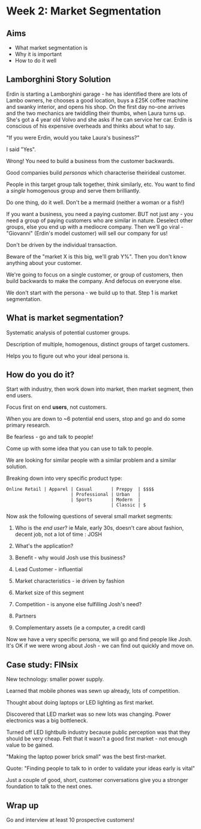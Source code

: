 # Week 2: Market Segmentation


## Aims

- What market segmentation is
- Why it is important
- How to do it well

## Lamborghini Story Solution

Erdin is starting a Lamborghini garage - he has identified there are lots of Lambo owners, he chooses a good location, buys a £25K coffee machine and swanky interior, and opens his shop. On the first day no-one arrives and the two mechanics are twiddling their thumbs, when Laura turns up. She's got a 4 year old Volvo and she asks if he can service her car. Erdin is conscious of his expensive overheads and thinks about what to say.

"If you were Erdin, would you take Laura's business?"

I said "Yes".

Wrong! You need to build a business from the customer backwards.

Good companies build *personas* which characterise theirideal customer.

People in this target group talk together, think similarly, etc. You want to find a *single* homogenous group and serve them brilliantly.

Do one thing, do it well. Don't be a mermaid (neither a woman or a fish!)

If you want a business, you need a paying customer. BUT not just any - you need a group of paying customers who are similar in nature. Deselect other groups, else you end up with a mediocre company. Then we'll go viral - "Giovanni" (Erdin's model customer) will sell our company for us!

Don't be driven by the individual transaction.

Beware of the "market X is this big, we'll grab Y%". Then you don't know anything about your customer.

We're going to focus on a single customer, or group of customers, then build backwards to make the company. And defocus on everyone else.

We don't start with the persona - we build up to that. Step 1 is market segmentation.

## What is market segmentation?

Systematic analysis of potential customer groups.

Description of multiple, homogenous, distinct groups of target customers.

Helps you to figure out who your ideal persona is.


## How do you do it?

Start with industry, then work down into market, then market segment, then end users.

Focus first on end **users**, not customers.

When you are down to ~6 potential end users, stop and go and do some primary research.

Be fearless - go and talk to people!

Come up with some idea that you can use to talk to people.

We are looking for similar people with a similar problem and a similar solution.

Breaking down into very specific product type:

```
Online Retail | Apparel | Casual       | Preppy  | $$$$
                        | Professional | Urban   |
                        | Sports       | Modern  |
                                       | Classic | $
```

Now ask the following questions of several small market segments:

1. Who is the *end user*?
   ie Male, early 30s, doesn't care about fashion, decent job, not a lot of time : JOSH

2. What's the application?

3. Benefit - why would Josh use this business?

4. Lead Customer - influential

5. Market characteristics - ie driven by fashion

6. Market size of this segment

7. Competition - is anyone else fulfilling Josh's need?

8. Partners

9. Complementary assets (ie a computer, a credit card)

Now we have a very specific persona, we will go and find people like Josh. It's OK if we were wrong about Josh - we can find out quickly and move on.

## Case study: FINsix

New technology: smaller power supply.

Learned that mobile phones was sewn up already, lots of competition.

Thought about doing laptops or LED lighting as first market.

Discovered that LED market was so new lots was changing. Power electronics was a big bottleneck.

Turned off LED lightbulb industry because public perception was that they should be very cheap. Felt that it wasn't a good first market - not enough value to be gained.

"Making the laptop power brick small" was the best first-market.

Quote: "Finding people to talk to in order to validate your ideas early is vital"

Just a couple of good, short, customer conversations give you a stronger foundation to talk to the next ones. 

## Wrap up

Go and interview at least 10 prospective customers!
